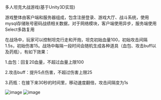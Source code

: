 多人坦克大战游戏(基于Unity3D实现)

游戏整体由客户端和服务器组成，包含注册登录、游戏大厅、战斗系统，使用mysql存储账号密码战绩相关数据，对于网络模块，客户端使用异步，服务端使用Select多路复用

在战场中，玩家可以控制坦克行走和开炮，坦克初始血量100，初始攻击间隔1.5s，初始伤害15。战场中每隔一段时间会随机生成各种道具（血包、攻击buff以及药瓶），有如下效果：

1.血包：回复20血量，不超过血量上限100

2.攻击buff：提升5点伤害，不超过伤害上限25

3.药瓶：在接下来30秒的时间里，移动速度翻倍，攻击间隔变为1s

![image](LoginInterface.png)
![image](BattleGround.png)


